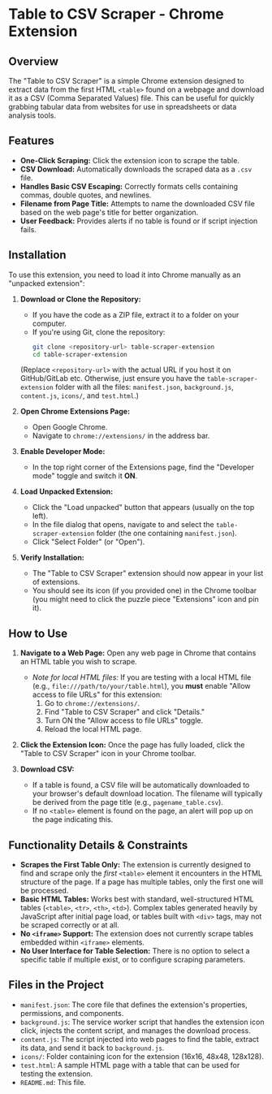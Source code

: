 # Table to CSV Scraper - Chrome Extension

## Overview

The "Table to CSV Scraper" is a simple Chrome extension designed to extract data from the first HTML `<table>` found on a webpage and download it as a CSV (Comma Separated Values) file. This can be useful for quickly grabbing tabular data from websites for use in spreadsheets or data analysis tools.

## Features

*   **One-Click Scraping:** Click the extension icon to scrape the table.
*   **CSV Download:** Automatically downloads the scraped data as a `.csv` file.
*   **Handles Basic CSV Escaping:** Correctly formats cells containing commas, double quotes, and newlines.
*   **Filename from Page Title:** Attempts to name the downloaded CSV file based on the web page's title for better organization.
*   **User Feedback:** Provides alerts if no table is found or if script injection fails.

## Installation

To use this extension, you need to load it into Chrome manually as an "unpacked extension":

1.  **Download or Clone the Repository:**
    *   If you have the code as a ZIP file, extract it to a folder on your computer.
    *   If you're using Git, clone the repository:
        ```bash
        git clone <repository-url> table-scraper-extension
        cd table-scraper-extension
        ```
    (Replace `<repository-url>` with the actual URL if you host it on GitHub/GitLab etc. Otherwise, just ensure you have the `table-scraper-extension` folder with all the files: `manifest.json`, `background.js`, `content.js`, `icons/`, and `test.html`.)

2.  **Open Chrome Extensions Page:**
    *   Open Google Chrome.
    *   Navigate to `chrome://extensions/` in the address bar.

3.  **Enable Developer Mode:**
    *   In the top right corner of the Extensions page, find the "Developer mode" toggle and switch it **ON**.

4.  **Load Unpacked Extension:**
    *   Click the "Load unpacked" button that appears (usually on the top left).
    *   In the file dialog that opens, navigate to and select the `table-scraper-extension` folder (the one containing `manifest.json`).
    *   Click "Select Folder" (or "Open").

5.  **Verify Installation:**
    *   The "Table to CSV Scraper" extension should now appear in your list of extensions.
    *   You should see its icon (if you provided one) in the Chrome toolbar (you might need to click the puzzle piece "Extensions" icon and pin it).

## How to Use

1.  **Navigate to a Web Page:** Open any web page in Chrome that contains an HTML table you wish to scrape.
    *   *Note for local HTML files:* If you are testing with a local HTML file (e.g., `file:///path/to/your/table.html`), you **must** enable "Allow access to file URLs" for this extension:
        1.  Go to `chrome://extensions/`.
        2.  Find "Table to CSV Scraper" and click "Details."
        3.  Turn ON the "Allow access to file URLs" toggle.
        4.  Reload the local HTML page.

2.  **Click the Extension Icon:** Once the page has fully loaded, click the "Table to CSV Scraper" icon in your Chrome toolbar.

3.  **Download CSV:**
    *   If a table is found, a CSV file will be automatically downloaded to your browser's default download location. The filename will typically be derived from the page title (e.g., `pagename_table.csv`).
    *   If no `<table>` element is found on the page, an alert will pop up on the page indicating this.

## Functionality Details & Constraints

*   **Scrapes the First Table Only:** The extension is currently designed to find and scrape only the *first* `<table>` element it encounters in the HTML structure of the page. If a page has multiple tables, only the first one will be processed.
*   **Basic HTML Tables:** Works best with standard, well-structured HTML tables (`<table>`, `<tr>`, `<th>`, `<td>`). Complex tables generated heavily by JavaScript after initial page load, or tables built with `<div>` tags, may not be scraped correctly or at all.
*   **No `<iframe>` Support:** The extension does not currently scrape tables embedded within `<iframe>` elements.
*   **No User Interface for Table Selection:** There is no option to select a specific table if multiple exist, or to configure scraping parameters.

## Files in the Project

*   `manifest.json`: The core file that defines the extension's properties, permissions, and components.
*   `background.js`: The service worker script that handles the extension icon click, injects the content script, and manages the download process.
*   `content.js`: The script injected into web pages to find the table, extract its data, and send it back to `background.js`.
*   `icons/`: Folder containing icon for the extension (16x16, 48x48, 128x128).
*   `test.html`: A sample HTML page with a table that can be used for testing the extension.
*   `README.md`: This file.

